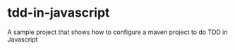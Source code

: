 tdd-in-javascript
=================

A sample project that shows how to configure a maven project to do TDD in Javascript